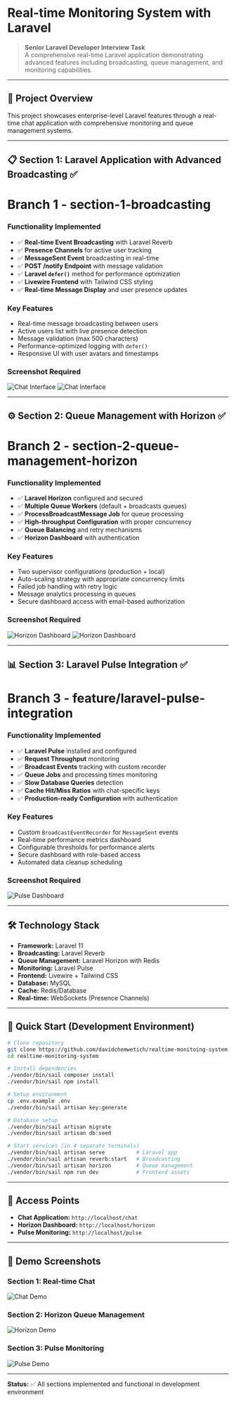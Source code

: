 
# Real-time Monitoring System with Laravel

> **Senior Laravel Developer Interview Task**  
> A comprehensive real-time Laravel application demonstrating advanced features including broadcasting, queue management, and monitoring capabilities.

---

## 🚀 Project Overview

This project showcases enterprise-level Laravel features through a real-time chat application with comprehensive monitoring and queue management systems.

---

## 📋 Section 1: Laravel Application with Advanced Broadcasting ✅
# Branch 1 - section-1-broadcasting
### **Functionality Implemented**
- ✅ **Real-time Event Broadcasting** with Laravel Reverb  
- ✅ **Presence Channels** for active user tracking  
- ✅ **MessageSent Event** broadcasting in real-time  
- ✅ **POST /notify Endpoint** with message validation  
- ✅ **Laravel `defer()`** method for performance optimization  
- ✅ **Livewire Frontend** with Tailwind CSS styling  
- ✅ **Real-time Message Display** and user presence updates  

### **Key Features**
- Real-time message broadcasting between users  
- Active users list with live presence detection  
- Message validation (max 500 characters)  
- Performance-optimized logging with `defer()`  
- Responsive UI with user avatars and timestamps  

### **Screenshot Required**
![Chat Interface](https://i.postimg.cc/wjRhFxCM/15-56-33.png?text=Chat+Interface+with+Active+Users+and+Messages)
![Chat Interface](https://i.postimg.cc/GtSX87y5/15-57-30.png?text=Chat+Interface+with+Active+Users+and+Messages)

---

## ⚙️ Section 2: Queue Management with Horizon ✅
# Branch 2 - section-2-queue-management-horizon
### **Functionality Implemented**
- ✅ **Laravel Horizon** configured and secured  
- ✅ **Multiple Queue Workers** (default + broadcasts queues)  
- ✅ **ProcessBroadcastMessage Job** for queue processing  
- ✅ **High-throughput Configuration** with proper concurrency  
- ✅ **Queue Balancing** and retry mechanisms  
- ✅ **Horizon Dashboard** with authentication  

### **Key Features**
- Two supervisor configurations (production + local)  
- Auto-scaling strategy with appropriate concurrency limits  
- Failed job handling with retry logic  
- Message analytics processing in queues  
- Secure dashboard access with email-based authorization  

### **Screenshot Required**
![Horizon Dashboard](https://i.postimg.cc/8zdLxXCg/zig-2025-08-07-08-58-38.png?text=Horizon+Dashboard+Queue+Metrics)
![Horizon Dashboard](https://i.postimg.cc/QMXcDgB9/zig-42025-08-07-08-59-09.png?text=Horizon+Dashboard+Queue+Metrics)

---

## 📊 Section 3: Laravel Pulse Integration ✅
# Branch 3 - feature/laravel-pulse-integration
### **Functionality Implemented**
- ✅ **Laravel Pulse** installed and configured  
- ✅ **Request Throughput** monitoring  
- ✅ **Broadcast Events** tracking with custom recorder  
- ✅ **Queue Jobs** and processing times monitoring  
- ✅ **Slow Database Queries** detection  
- ✅ **Cache Hit/Miss Ratios** with chat-specific keys  
- ✅ **Production-ready Configuration** with authentication  

### **Key Features**
- Custom `BroadcastEventRecorder` for `MessageSent` events  
- Real-time performance metrics dashboard  
- Configurable thresholds for performance alerts  
- Secure dashboard with role-based access  
- Automated data cleanup scheduling  

### **Screenshot Required**
![Pulse Dashboard](https://postimg.cc/MnDccLvM/800x400.png?text=Pulse+Dashboard+with+Metrics)

---

## 🛠️ Technology Stack

- **Framework:** Laravel 11  
- **Broadcasting:** Laravel Reverb  
- **Queue Management:** Laravel Horizon with Redis  
- **Monitoring:** Laravel Pulse  
- **Frontend:** Livewire + Tailwind CSS  
- **Database:** MySQL  
- **Cache:** Redis/Database  
- **Real-time:** WebSockets (Presence Channels)  

---

## 🚦 Quick Start (Development Environment)

```bash
# Clone repository
git clone https://github.com/davidchemwetich/realtime-monitoing-system.git
cd realtime-monitoring-system

# Install dependencies
./vendor/bin/sail composer install
./vendor/bin/sail npm install

# Setup environment
cp .env.example .env
./vendor/bin/sail artisan key:generate

# Database setup
./vendor/bin/sail artisan migrate
./vendor/bin/sail artisan db:seed

# Start services (in 4 separate terminals)
./vendor/bin/sail artisan serve          # Laravel app
./vendor/bin/sail artisan reverb:start   # Broadcasting
./vendor/bin/sail artisan horizon        # Queue management
./vendor/bin/sail npm run dev            # Frontend assets
```

---

## 📱 Access Points

- **Chat Application:** `http://localhost/chat`  
- **Horizon Dashboard:** `http://localhost/horizon`  
- **Pulse Monitoring:** `http://localhost/pulse`  

---

## 📸 Demo Screenshots

### Section 1: Real-time Chat  
![Chat Demo](https://via.placeholder.com/800x400.png?text=Real-time+Chat+Demo)

### Section 2: Horizon Queue Management  
![Horizon Demo](https://via.placeholder.com/800x400.png?text=Horizon+Queue+Metrics)

### Section 3: Pulse Monitoring  
![Pulse Demo](https://via.placeholder.com/800x400.png?text=Pulse+Monitoring+Dashboard)

---

**Status:** ✅ All sections implemented and functional in development environment
